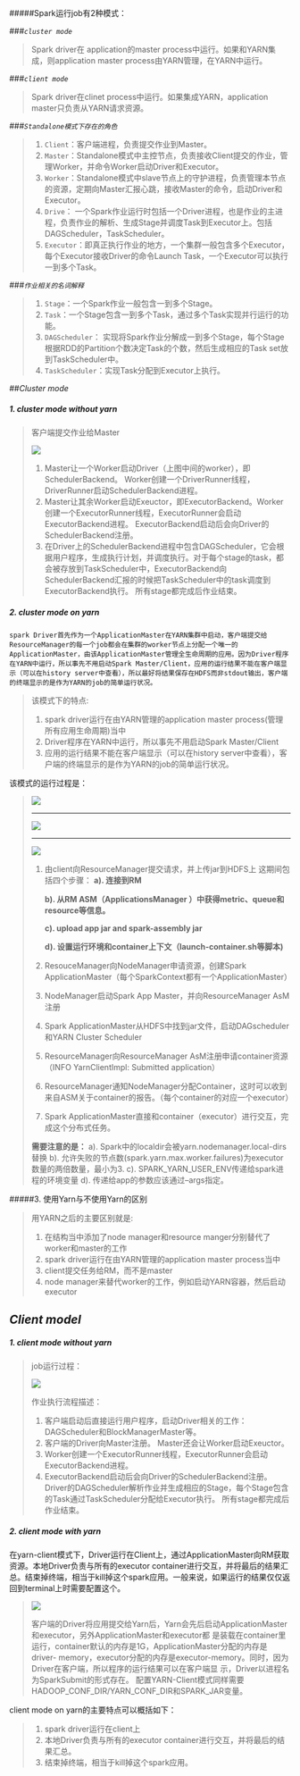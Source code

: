 #####Spark运行job有2种模式：

###*`cluster mode `*

> 	Spark driver在 application的master process中运行。如果和YARN集成，则application master process由YARN管理，在YARN中运行。

###*`client mode`*

> 	Spark driver在clinet process中运行。如果集成YARN，application master只负责从YARN请求资源。

###*`Standalone模式下存在的角色`*

> 1. `Client`：客户端进程，负责提交作业到Master。
> 2. `Master`：Standalone模式中主控节点，负责接收Client提交的作业，管理Worker，并命令Worker启动Driver和Executor。
> 3. `Worker`：Standalone模式中slave节点上的守护进程，负责管理本节点的资源，定期向Master汇报心跳，接收Master的命令，启动Driver和Executor。
> 4. `Drive`： 一个Spark作业运行时包括一个Driver进程，也是作业的主进程，负责作业的解析、生成Stage并调度Task到Executor上。包括DAGScheduler，TaskScheduler。
> 5. `Executor`：即真正执行作业的地方，一个集群一般包含多个Executor，每个Executor接收Driver的命令Launch Task，一个Executor可以执行一到多个Task。

###*`作业相关的名词解释`*

> 1. `Stage`：一个Spark作业一般包含一到多个Stage。
> 2. `Task`：一个Stage包含一到多个Task，通过多个Task实现并行运行的功能。
> 3. `DAGScheduler`： 实现将Spark作业分解成一到多个Stage，每个Stage根据RDD的Partition个数决定Task的个数，然后生成相应的Task set放到TaskScheduler中。
> 4. `TaskScheduler`：实现Task分配到Executor上执行。

##*Cluster mode*

##### 1. cluster mode without yarn

> 客户端提交作业给Master
>
> ![](/Users/wsh/Desktop/note/img/cluster_1.jpg)
>
> 1. Master让一个Worker启动Driver（上图中间的worker），即SchedulerBackend。 Worker创建一个DriverRunner线程，DriverRunner启动SchedulerBackend进程。
> 2. Master让其余Worker启动Exeuctor，即ExecutorBackend。Worker创建一个ExecutorRunner线程，ExecutorRunner会启动ExecutorBackend进程。 ExecutorBackend启动后会向Driver的SchedulerBackend注册。
> 3. 在Driver上的SchedulerBackend进程中包含DAGScheduler，它会根据用户程序，生成执行计划，并调度执行。对于每个stage的task，都会被存放到TaskScheduler中，ExecutorBackend向SchedulerBackend汇报的时候把TaskScheduler中的task调度到ExecutorBackend执行。 所有stage都完成后作业结束。

##### 2. cluster mode on yarn

	spark Driver首先作为一个ApplicationMaster在YARN集群中启动，客户端提交给ResourceManager的每一个job都会在集群的worker节点上分配一个唯一的ApplicationMaster，由该ApplicationMaster管理全生命周期的应用。因为Driver程序在YARN中运行，所以事先不用启动Spark Master/Client，应用的运行结果不能在客户端显示（可以在history server中查看），所以最好将结果保存在HDFS而非stdout输出，客户端的终端显示的是作为YARN的job的简单运行状况。

> 该模式下的特点:
>
> 1. spark driver运行在由YARN管理的application master process(管理所有应用生命周期)当中
> 2. Driver程序在YARN中运行，所以事先不用启动Spark Master/Client
> 3. 应用的运行结果不能在客户端显示（可以在history server中查看），客户端的终端显示的是作为YARN的job的简单运行状况。

该模式的运行过程是：

> ![](/Users/wsh/Desktop/note/img/cluster_2.1.jpg)
>
> ------
>
> ![](/Users/wsh/Desktop/note/img/cluster_2.2.jpg)
>
> ------
>
> ![](/Users/wsh/Desktop/note/img/cluster_2.3.jpg)
>
> 1. 由client向ResourceManager提交请求，并上传jar到HDFS上
>    这期间包括四个步骤：
>    **a). 连接到RM**
>
>    **b). 从RM ASM（ApplicationsManager ）中获得metric、queue和resource等信息。**
>
>    **c). upload app jar and spark-assembly jar**
>
>    **d). 设置运行环境和container上下文（launch-container.sh等脚本)**
>
> 2. ResouceManager向NodeManager申请资源，创建Spark ApplicationMaster（每个SparkContext都有一个ApplicationMaster）
>
> 3. NodeManager启动Spark App Master，并向ResourceManager AsM注册
>
> 4. Spark ApplicationMaster从HDFS中找到jar文件，启动DAGscheduler和YARN Cluster Scheduler
>
> 5. ResourceManager向ResourceManager AsM注册申请container资源（INFO YarnClientImpl: Submitted application）
>
> 6. ResourceManager通知NodeManager分配Container，这时可以收到来自ASM关于container的报告。（每个container的对应一个executor）
>
> 7. Spark ApplicationMaster直接和container（executor）进行交互，完成这个分布式任务。
>
>   **需要注意的是：**
>   a). Spark中的localdir会被yarn.nodemanager.local-dirs替换
>   b). 允许失败的节点数(spark.yarn.max.worker.failures)为executor数量的两倍数量，最小为3.
>   c). SPARK_YARN_USER_ENV传递给spark进程的环境变量
>   d). 传递给app的参数应该通过–args指定。

#####3. 使用Yarn与不使用Yarn的区别

> 用YARN之后的主要区别就是:
>
> 1. 在结构当中添加了node manager和resource manger分别替代了worker和master的工作
> 2. spark driver运行在由YARN管理的application master process当中
> 3. client提交任务给RM，而不是master
> 4. node manager来替代worker的工作，例如启动YARN容器，然后启动executor

## *Client model*

##### 1. client mode without yarn

> job运行过程：
>
> ![](/Users/wsh/Desktop/note/img/client_1.jpg)
>
> 作业执行流程描述：
>
> 1. 客户端启动后直接运行用户程序，启动Driver相关的工作：DAGScheduler和BlockManagerMaster等。
> 2. 客户端的Driver向Master注册。 Master还会让Worker启动Exeuctor。
> 3. Worker创建一个ExecutorRunner线程，ExecutorRunner会启动ExecutorBackend进程。
> 4. ExecutorBackend启动后会向Driver的SchedulerBackend注册。Driver的DAGScheduler解析作业并生成相应的Stage，每个Stage包含的Task通过TaskScheduler分配给Executor执行。 所有stage都完成后作业结束。

##### 2. client mode with yarn

在yarn-client模式下，Driver运行在Client上，通过ApplicationMaster向RM获取资源。本地Driver负责与所有的executor container进行交互，并将最后的结果汇总。结束掉终端，相当于kill掉这个spark应用。一般来说，如果运行的结果仅仅返回到terminal上时需要配置这个。

> ![](/Users/wsh/Desktop/note/img/client_2.jpg)
>
> 客户端的Driver将应用提交给Yarn后，Yarn会先后启动ApplicationMaster和executor，另外ApplicationMaster和executor都 是装载在container里运行，container默认的内存是1G，ApplicationMaster分配的内存是driver- memory，executor分配的内存是executor-memory。同时，因为Driver在客户端，所以程序的运行结果可以在客户端显 示，Driver以进程名为SparkSubmit的形式存在。
> 配置YARN-Client模式同样需要HADOOP_CONF_DIR/YARN_CONF_DIR和SPARK_JAR变量。

client mode on yarn的主要特点可以概括如下：

> 1. spark driver运行在client上
> 2. 本地Driver负责与所有的executor container进行交互，并将最后的结果汇总。
> 3. 结束掉终端，相当于kill掉这个spark应用。